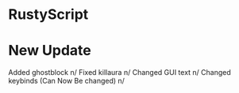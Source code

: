 # RustyScript

# New Update
 Added ghostblock n/
 Fixed killaura n/
 Changed GUI text n/
 Changed keybinds (Can Now Be changed) n/
